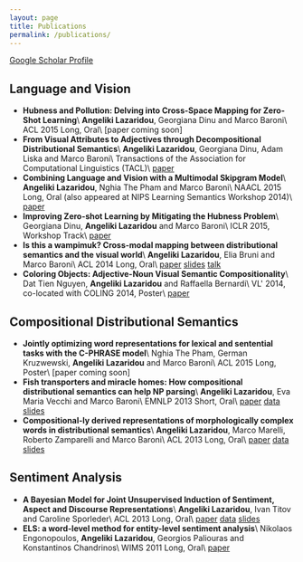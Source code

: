 ```yaml
---
layout: page
title: Publications
permalink: /publications/
---
```


[Google Scholar Profile](https://scholar.google.it/citations?user=BMgUIC0AAAAJ&hl=en)

Language and Vision
------------------
* **Hubness and Pollution: Delving into Cross-Space Mapping for Zero-Shot Learning**\\
**Angeliki Lazaridou**, Georgiana Dinu and Marco Baroni\\
ACL 2015 Long, Oral\\
[paper coming soon]
* **From Visual Attributes to Adjectives through Decompositional Distributional Semantics**\\
**Angeliki Lazaridou**, Georgiana Dinu, Adam Liska and Marco Baroni\\
Transactions of the Association for Computational Linguistics (TACL)\\
[paper](http://arxiv.org/abs/1501.02714)
* **Combining Language and Vision with a Multimodal Skipgram Model**\\
**Angeliki Lazaridou**, Nghia The Pham and Marco Baroni\\
NAACL 2015 Long, Oral  (also appeared at NIPS Learning Semantics Workshop 2014)\\
[paper](http://arxiv.org/abs/1501.02598)
* **Improving Zero-shot Learning by Mitigating the Hubness Problem**\\
Georgiana Dinu, **Angeliki Lazaridou** and Marco Baroni\\
ICLR 2015, Workshop Track\\
[paper](http://arxiv.org/abs/1412.6568)
* **Is this a wampimuk? Cross-modal mapping between distributional semantics and the visual world**\\
**Angeliki Lazaridou**, Elia Bruni and Marco Baroni\\
ACL 2014 Long, Oral\\
[paper](https://www.aclweb.org/anthology/P/P14/P14-1132.pdf) [slides](..//resourses/vision/wampimuk_slides.pdf) [talk](http://techtalks.tv/talks/is-this-a-wampimuk-cross-modal-mapping-between-distributional-semantics-and-the-visual/60484/)
* **Coloring Objects: Adjective-Noun Visual Semantic Compositionality**\\
Dat Tien Nguyen, **Angeliki Lazaridou** and Raffaella Bernardi\\
VL' 2014, co-located with COLING 2014, Poster\\
[paper](http://www.aclweb.org/anthology/W14-5418)

Compositional Distributional Semantics
-------------------------------------
* **Jointly optimizing word representations for lexical and sentential tasks with the C-PHRASE model**\\
Nghia The Pham, German Kruzwewski, **Angeliki Lazaridou** and Marco Baroni\\
ACL 2015 Long, Poster\\
[paper coming soon]
* **Fish transporters and miracle homes: How compositional distributional semantics can help NP parsing**\\
**Angeliki Lazaridou**, Eva Maria Vecchi and Marco Baroni\\
EMNLP 2013 Short, Oral\\
[paper](http://www.aclweb.org/anthology/D/D13/D13-1196.pdf) [data](../resourses/parsing/NP_dataset.tar.gz) [slides](../resourses/parsing/NP_Parsing.pdf)
* **Compositional-ly derived representations of morphologically complex words in distributional semantics**\\
**Angeliki Lazaridou**, Marco Marelli, Roberto Zamparelli and Marco Baroni\\
ACL 2013 Long, Oral\\
[paper](http://www.aclweb.org/anthology/P/P13/P13-1149.pdf) [data](../resourses/morphology/affix_complete_set.txt.gz) [slides](../resourses/morphology/morpho.pdf)

Sentiment Analysis
----------------------
* **A Bayesian Model for Joint Unsupervised Induction of Sentiment, Aspect and Discourse Representations**\\
**Angeliki Lazaridou**, Ivan Titov and Caroline Sporleder\\
ACL 2013 Long, Oral\\
[paper](http://www.aclweb.org/anthology/P/P13/P13-1160.pdf) [data](../resourses/sentiment/ACL2013Sentiment.tar.gz) [slides](../resourses/sentiment/bayesianSentiment.pdf)
* **ELS: a word-level method for entity-level sentiment analysis**\\
Nikolaos Engonopoulos, **Angeliki Lazaridou**, Georgios Paliouras and Konstantinos Chandrinos\\
WIMS 2011 Long, Oral\\
[paper](../resourses/sentiment/WIMS2011.pdf) 
